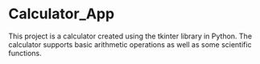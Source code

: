 # Calculator_App
This project is a calculator created using the tkinter library in Python. The calculator supports basic arithmetic operations as well as some scientific functions.
